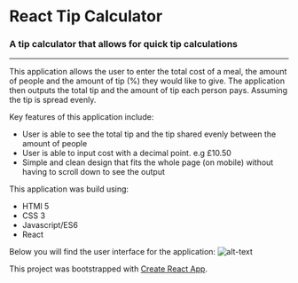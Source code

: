 # React Tip Calculator
### A tip calculator that allows for quick tip calculations
---

This application allows the user to enter the total cost of a meal, the amount of people and the amount of tip (%) they would like to give. The application then outputs the total tip and the amount of tip each person pays. Assuming the tip is spread evenly.

Key features of this application include:
- User is able to see the total tip and the tip shared evenly between the amount of people
- User is able to input cost with a decimal point. e.g £10.50
- Simple and clean design that fits the whole page (on mobile) without having to scroll down to see the output


This application was build using:
- HTMl 5
- CSS 3
- Javascript/ES6
- React

Below you will find the user interface for the application:
![alt-text](https://timepanic.co.uk/img/tipcalc.jpg)

This project was bootstrapped with [Create React App](https://github.com/facebook/create-react-app).
